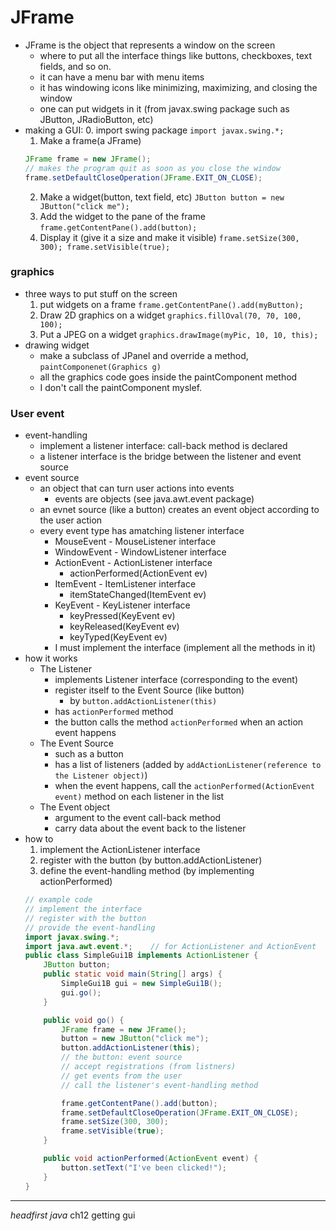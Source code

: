  # JFrame
* JFrame is the object that represents a window on the screen
    * where to put all the interface things like buttons, checkboxes, text fields, and so on.
    * it can have a menu bar with menu items
    * it has windowing icons like minimizing, maximizing, and closing the window
    * one can put widgets in it (from javax.swing package such as JButton, JRadioButton, etc)
* making a GUI:
    0. import swing package `import javax.swing.*;`
    1. Make a frame(a JFrame) 
    ```java
    JFrame frame = new JFrame();
    // makes the program quit as soon as you close the window
    frame.setDefaultCloseOperation(JFrame.EXIT_ON_CLOSE);
    ```
    2. Make a widget(button, text field, etc) `JButton button = new JButton("click me");`
    3. Add the widget to the pane of the frame `frame.getContentPane().add(button);`
    4. Display it (give it a size and make it visible) `frame.setSize(300, 300); frame.setVisible(true);`


### graphics
* three ways to put stuff on the screen
    1. put widgets on a frame `frame.getContentPane().add(myButton);`
    2. Draw 2D graphics on a widget `graphics.fillOval(70, 70, 100, 100);`
    3. Put a JPEG on a widget `graphics.drawImage(myPic, 10, 10, this);`
* drawing widget
    * make a subclass of JPanel and override a method, `paintComponenet(Graphics g)`
    * all the graphics code goes inside the paintComponent method
    * I don't call the paintComponent myslef.


### User event
* event-handling
    * implement a listener interface: call-back method is declared
    * a listener interface is the bridge between the listener and event source
* event source
    * an object that can turn user actions into events
        * events are objects (see java.awt.event package)
    * an evnet source (like a button) creates an event object according to the user action
    * every event type has amatching listener interface
        * MouseEvent - MouseListener interface
        * WindowEvent - WindowListener interface
        * ActionEvent - ActionListener interface
            * actionPerformed(ActionEvent ev)
        * ItemEvent - ItemListener interface
            * itemStateChanged(ItemEvent ev)
        * KeyEvent - KeyListener interface
            * keyPressed(KeyEvent ev)
            * keyReleased(KeyEvent ev)
            * keyTyped(KeyEvent ev)
        * I must implement the interface (implement all the methods in it)
* how it works
    * The Listener
        * implements Listener interface (corresponding to the event)
        * register itself to the Event Source (like button)
            * by `button.addActionListener(this)`
        * has `actionPerformed` method
        * the button calls the method `actionPerformed` when an action event happens
    * The Event Source
        * such as a button
        * has a list of listeners (added by `addActionListener(reference to the Listener object)`)
        * when the event happens, call the `actionPerformed(ActionEvent event)` method on each listener in the list
    * The Event object
        * argument to the event call-back method
        * carry data about the event back to the listener
* how to
    1. implement the ActionListener interface
    2. register with the button (by button.addActionListener)
    3. define the event-handling method (by implementing actionPerformed)
    ```java
    // example code
    // implement the interface
    // register with the button
    // provide the event-handling
    import javax.swing.*;
    import java.awt.event.*;    // for ActionListener and ActionEvent
    public class SimpleGui1B implements ActionListener {
        JButton button;
        public static void main(String[] args) {
            SimpleGui1B gui = new SimpleGui1B();
            gui.go();
        }

        public void go() {
            JFrame frame = new JFrame();
            button = new JButton("click me");
            button.addActionListener(this);
            // the button: event source
            // accept registrations (from listners)
            // get events from the user
            // call the listener's event-handling method

            frame.getContentPane().add(button);
            frame.setDefaultCloseOperation(JFrame.EXIT_ON_CLOSE);
            frame.setSize(300, 300);
            frame.setVisible(true);
        }

        public void actionPerformed(ActionEvent event) {
            button.setText("I've been clicked!");
        }
    }
    ```

--- 
*headfirst java* ch12 getting gui
